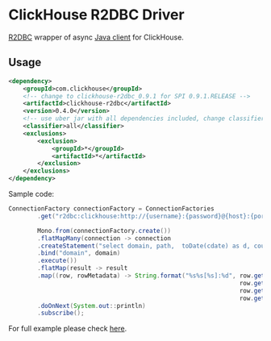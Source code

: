 # ClickHouse R2DBC Driver

[R2DBC](https://r2dbc.io/) wrapper of async [Java client](/ClickHouse/clickhouse-java/clickhouse-client) for ClickHouse.

## Usage

```xml
<dependency>
    <groupId>com.clickhouse</groupId>
    <!-- change to clickhouse-r2dbc_0.9.1 for SPI 0.9.1.RELEASE -->
    <artifactId>clickhouse-r2dbc</artifactId>
    <version>0.4.0</version>
    <!-- use uber jar with all dependencies included, change classifier to http or grpc for smaller jar -->
    <classifier>all</classifier>
    <exclusions>
        <exclusion>
            <groupId>*</groupId>
            <artifactId>*</artifactId>
        </exclusion>
    </exclusions>
</dependency>
```

Sample code:

```java
ConnectionFactory connectionFactory = ConnectionFactories
        .get("r2dbc:clickhouse:http://{username}:{password}@{host}:{port}/{database}");

        Mono.from(connectionFactory.create())
        .flatMapMany(connection -> connection
        .createStatement("select domain, path,  toDate(cdate) as d, count(1) as count from clickdb.clicks where domain = :domain group by domain, path, d")
        .bind("domain", domain)
        .execute())
        .flatMap(result -> result
        .map((row, rowMetadata) -> String.format("%s%s[%s]:%d", row.get("domain", String.class),
                                                                row.get("path", String.class),
                                                                row.get("d", LocalDate.class),
                                                                row.get("count", Long.class)) ))
        .doOnNext(System.out::println)
        .subscribe();
```

For full example please check [here](/ClickHouse/clickhouse-java/examples/r2dbc).
